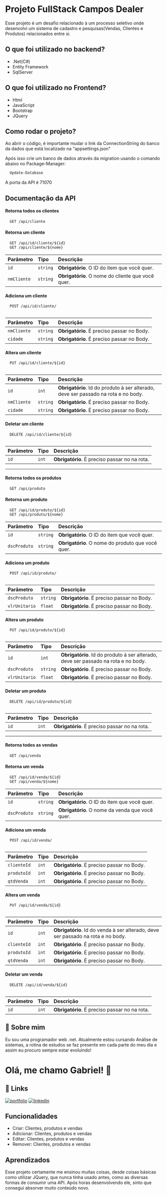 
# Projeto FullStack Campos Dealer

Esse projeto é um desafio relacionado à um processo seletivo onde desenvolvi um sistema de cadastro e pesquisas(Vendas, Clientes e Produtos) relacionados entre si.


## O que foi utilizado no backend?

 - .Net(C#)
 - Entity Framework
 - SqlServer


## O que foi utilizado no Frontend?

 - Html
 - JavaScript
 - Bootstrap
 - JQuery

## Como rodar o projeto?

Ao abrir o código, é importante mudar o link da ConnectionString do banco da dados que está localizado na "appsettings.json"

Após isso crie um banco de dados através da migration usando o comando abaixo no Package-Manager:

```bash
  Update-Database
```
A porta da API é 71070
## Documentação da API

#### Retorna todos os clientes

```http
  GET /api/cliente
```

#### Retorna um cliente

```http
  GET /api/id/cliente/${id}
  GET /api/cliente/${nome}
```

| Parâmetro   | Tipo       | Descrição                                   |
| :---------- | :--------- | :------------------------------------------ |
| `id`      | `string` | **Obrigatório**. O ID do item que você quer. |
 `nmCliente`      | `string` | **Obrigatório**. O nome do cliente que você quer.|

#### Adiciona um cliente
```http
  POST /api/id/cliente/
  
```

| Parâmetro   | Tipo       | Descrição                                   |
| :---------- | :--------- | :------------------------------------------ |
| `nmCliente`      | `string` | **Obrigatório**. É preciso passar no Body. |
 `cidade`      | `string` | **Obrigatório**. É preciso passar no Body. |

#### Altera um cliente
```http
  PUT /api/id/cliente/${id}
  
```

| Parâmetro   | Tipo       | Descrição                                   |
| :---------- | :--------- | :------------------------------------------ |
| `id`      | `int` | **Obrigatório**. Id do produto à ser alterado, deve ser passado na rota e no body. |
| `nmCliente`      | `string` | **Obrigatório**. É preciso passar no Body. |
 `cidade`      | `string` | **Obrigatório**. É preciso passar no Body. |

#### Deletar um cliente
```http
  DELETE /api/id/cliente/${id}
  
```

| Parâmetro   | Tipo       | Descrição                                   |
| :---------- | :--------- | :------------------------------------------ |
| `id`      | `int` | **Obrigatório**. É preciso passar no na rota. |

___________________________________________________________________________
#### Retorna todos os produtos

```http
  GET /api/produto
```


#### Retorna um produto

```http
  GET /api/id/produto/${id}
  GET /api/produto/${nome}
```

| Parâmetro   | Tipo       | Descrição                                   |
| :---------- | :--------- | :------------------------------------------ |
| `id`      | `string` | **Obrigatório**. O ID do item que você quer. |
 `dscProduto`      | `string` | **Obrigatório**. O nome do produto que você quer. |

#### Adiciona um produto
```http
  POST /api/id/produto/
  
```

| Parâmetro   | Tipo       | Descrição                                   |
| :---------- | :--------- | :------------------------------------------ |
| `dscProduto`      | `string` | **Obrigatório**. É preciso passar no Body. |
 `vlrUnitario`      | `float` | **Obrigatório**. É preciso passar no Body. |

#### Altera um produto
```http
  PUT /api/id/produto/${id}
  
```

| Parâmetro   | Tipo       | Descrição                                   |
| :---------- | :--------- | :------------------------------------------ |
| `id`      | `int` | **Obrigatório**. Id do produto à ser alterado, deve ser passado na rota e no body. |
| `dscProduto`      | `string` | **Obrigatório**. É preciso passar no Body. |
 `vlrUnitario`      | `float` | **Obrigatório**. É preciso passar no Body. |

#### Deletar um produto
```http
  DELETE /api/id/produto/${id}
  
```

| Parâmetro   | Tipo       | Descrição                                   |
| :---------- | :--------- | :------------------------------------------ |
| `id`      | `int` | **Obrigatório**. É preciso passar no na rota. |


___________________________________________________________________________
#### Retorna todos as vendas

```http
  GET /api/venda
```


#### Retorna um venda

```http
  GET /api/id/venda/${id}
  GET /api/venda/${nome}
```

| Parâmetro   | Tipo       | Descrição                                   |
| :---------- | :--------- | :------------------------------------------ |
| `id`      | `string` | **Obrigatório**. O ID do item que você quer. |
 `dscProduto`      | `string` | **Obrigatório**. O nome da venda que você quer. |

#### Adiciona um venda
```http
  POST /api/id/venda/
  
```

| Parâmetro   | Tipo       | Descrição                                   |
| :---------- | :--------- | :------------------------------------------ |
| `clienteId`      | `int` | **Obrigatório**. É preciso passar no Body. |
| `produtoId`      | `int` | **Obrigatório**. É preciso passar no Body. |
| `qtdVenda`      | `int` | **Obrigatório**. É preciso passar no Body. |

#### Altera um venda
```http
  PUT /api/id/venda/${id}
  
```

| Parâmetro   | Tipo       | Descrição                                   |
| :---------- | :--------- | :------------------------------------------ |
| `id`      | `int` | **Obrigatório**. Id do venda à ser alterado, deve ser passado na rota e no body. |
| `clienteId`      | `int` | **Obrigatório**. É preciso passar no Body. |
| `produtoId`      | `int` | **Obrigatório**. É preciso passar no Body. |
| `qtdVenda`      | `int` | **Obrigatório**. É preciso passar no Body. |

#### Deletar um venda
```http
  DELETE /api/id/venda/${id}
  
```

| Parâmetro   | Tipo       | Descrição                                   |
| :---------- | :--------- | :------------------------------------------ |
| `id`      | `int` | **Obrigatório**. É preciso passar no na rota. |

#### 




## 🚀 Sobre mim
Eu sou uma programador web .net. Atualmente estou cursando Análise de sistemas, a rotina de estudos se faz presente em cada parte do meu dia e assim eu procuro sempre estar evoluindo!


# Olá, me chamo Gabriel! 👋


## 🔗 Links
[![portfolio](https://img.shields.io/badge/my_portfolio-000?style=for-the-badge&logo=ko-fi&logoColor=white)](https://github.com/gabrielbritog)
[![linkedin](https://img.shields.io/badge/linkedin-0A66C2?style=for-the-badge&logo=linkedin&logoColor=white)](https://www.linkedin.com/in/gabriel-caetano-a06880140/)


## Funcionalidades

- Criar: Clientes, produtos e vendas
- Adicionar: Clientes, produtos e vendas
- Editar: Clientes, produtos e vendas
- Remover: Clientes, produtos e vendas


## Aprendizados

Esse projeto certamente me ensinou muitas coisas, desde coisas básicas como utilizar JQuery, que nunca tinha usado antes, como as diversas formas de consumir uma API. Após horas desenvolvendo ele, sinto que consegui absorver muito conteúdo novo.

